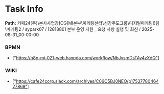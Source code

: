 # Task Info

**Path:** 카페24(주)\본사사업장\[CG]MI본부\마케팅센터\성장주도그룹\디지털마케팅6팀\마케팅2 / sypark07 / [281880] 본부 운영 지원 _ 요청 사항 실행 및 회신 / 2025-08-31_00-00-00

### BPMN
- ["https://n8n-mi-021-web.hanpda.com/workflow/NbJvsmDsTAy4zXdQ"]

### WIKI
- ["https://cafe24corp.slack.com/archives/C06C5BJ0NEQ/p1753778046427869"]

